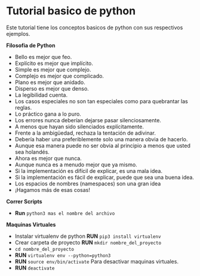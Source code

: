 # Tutorial basico de python
Este tutorial tiene los conceptos basicos de python con sus respectivos ejemplos.

**Filosofia de Python**

* Bello es mejor que feo.
* Explícito es mejor que implícito.
* Simple es mejor que complejo.
* Complejo es mejor que complicado.
* Plano es mejor que anidado.
* Disperso es mejor que denso.
* La legibilidad cuenta.
* Los casos especiales no son tan especiales como para quebrantar las reglas.
* Lo práctico gana a lo puro.
* Los errores nunca deberían dejarse pasar silenciosamente.
* A menos que hayan sido silenciados explícitamente.
* Frente a la ambigüedad, rechaza la tentación de adivinar.
* Debería haber una preferiblemente solo una manera obvia de hacerlo.
* Aunque esa manera puede no ser obvia al principio a menos que usted sea holandés.
* Ahora es mejor que nunca.
* Aunque nunca es a menudo mejor que ya mismo.
* Si la implementación es difícil de explicar, es una mala idea.
* Si la implementación es fácil de explicar, puede que sea una buena idea.
* Los espacios de nombres (namespaces) son una gran idea
* ¡Hagamos más de esas cosas!


**Correr Scripts**
* **Run** `python3 mas el nombre del archivo`

**Maquinas Virtuales**
* Instalar virtualenv de python **RUN** `pip3 install virtualenv`
* Crear carpeta de proyecto **RUN** `mkdir nombre_del_proyecto`
* `cd nombre_del_proyecto`
* **RUN** `virtualenv env --python=python3`
* **RUN** `source env/bin/activate`
Para desactivar maquinas virtuales.
* **RUN** `deactivate`

